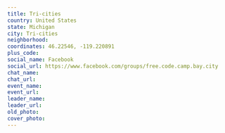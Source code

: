 ```yaml
---
title: Tri-cities
country: United States
state: Michigan
city: Tri-cities
neighborhood: 
coordinates: 46.22546, -119.220891
plus_code:
social_name: Facebook
social_url: https://www.facebook.com/groups/free.code.camp.bay.city
chat_name:
chat_url:
event_name:
event_url:
leader_name:
leader_url:
old_photo: 
cover_photo:
---
```

